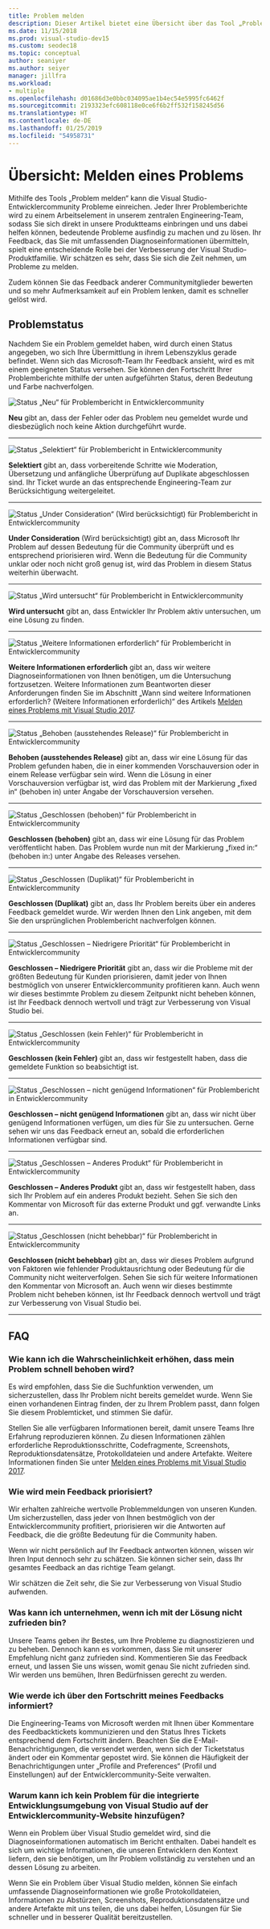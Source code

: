 ```yaml
---
title: Problem melden
description: Dieser Artikel bietet eine Übersicht über das Tool „Problem melden“ und beinhaltet Problemstatus und Definitionen.
ms.date: 11/15/2018
ms.prod: visual-studio-dev15
ms.custom: seodec18
ms.topic: conceptual
author: seaniyer
ms.author: seiyer
manager: jillfra
ms.workload:
- multiple
ms.openlocfilehash: d01686d3e0bbc034095ae1b4ec54e5995fc6462f
ms.sourcegitcommit: 2193323efc608118e0ce6f6b2ff532f158245d56
ms.translationtype: HT
ms.contentlocale: de-DE
ms.lasthandoff: 01/25/2019
ms.locfileid: "54958731"
---
```

# <a name="overview-report-a-problem"></a>Übersicht: Melden eines Problems

Mithilfe des Tools „Problem melden“ kann die Visual Studio-Entwicklercommunity Probleme einreichen. Jeder Ihrer Problemberichte wird zu einem Arbeitselement in unserem zentralen Engineering-Team, sodass Sie sich direkt in unsere Produktteams einbringen und uns dabei helfen können, bedeutende Probleme ausfindig zu machen und zu lösen. Ihr Feedback, das Sie mit umfassenden Diagnoseinformationen übermitteln, spielt eine entscheidende Rolle bei der Verbesserung der Visual Studio-Produktfamilie. Wir schätzen es sehr, dass Sie sich die Zeit nehmen, um Probleme zu melden.

Zudem können Sie das Feedback anderer Communitymitglieder bewerten und so mehr Aufmerksamkeit auf ein Problem lenken, damit es schneller gelöst wird.

## <a name="problem-status"></a>Problemstatus

Nachdem Sie ein Problem gemeldet haben, wird durch einen Status angegeben, wo sich Ihre Übermittlung in ihrem Lebenszyklus gerade befindet. Wenn sich das Microsoft-Team Ihr Feedback ansieht, wird es mit einem geeigneten Status versehen.  Sie können den Fortschritt Ihrer Problemberichte mithilfe der unten aufgeführten Status, deren Bedeutung und Farbe nachverfolgen.

![Status „Neu“ für Problembericht in Entwicklercommunity](../ide/media/ProblemStates/New.jpg)

**Neu** gibt an, dass der Fehler oder das Problem neu gemeldet wurde und diesbezüglich noch keine Aktion durchgeführt wurde.

- - -

![Status „Selektiert“ für Problembericht in Entwicklercommunity](../ide/media/ProblemStates/Triaged.jpg)

**Selektiert** gibt an, dass vorbereitende Schritte wie Moderation, Übersetzung und anfängliche Überprüfung auf Duplikate abgeschlossen sind. Ihr Ticket wurde an das entsprechende Engineering-Team zur Berücksichtigung weitergeleitet.

- - -

![Status „Under Consideration“ (Wird berücksichtigt) für Problembericht in Entwicklercommunity](../ide/media/ProblemStates/UnderConsideration.jpg)

**Under Consideration** (Wird berücksichtigt) gibt an, dass Microsoft Ihr Problem auf dessen Bedeutung für die Community überprüft und es entsprechend priorisieren wird. Wenn die Bedeutung für die Community unklar oder noch nicht groß genug ist, wird das Problem in diesem Status weiterhin überwacht.

- - -

![Status „Wird untersucht“ für Problembericht in Entwicklercommunity](../ide/media/ProblemStates/UnderInvestigation.jpg)

**Wird untersucht** gibt an, dass Entwickler Ihr Problem aktiv untersuchen, um eine Lösung zu finden.

- - -

![Status „Weitere Informationen erforderlich“ für Problembericht in Entwicklercommunity](../ide/media/ProblemStates/NeedMoreInfo.jpg)

**Weitere Informationen erforderlich** gibt an, dass wir weitere Diagnoseinformationen von Ihnen benötigen, um die Untersuchung fortzusetzen.  Weitere Informationen zum Beantworten dieser Anforderungen finden Sie im Abschnitt „Wann sind weitere Informationen erforderlich? (Weitere Informationen erforderlich)“ des Artikels [Melden eines Problems mit Visual Studio 2017](./how-to-report-a-problem-with-visual-studio-2017.md#when-further-information-is-needed-need-more-info).

- - -

![Status „Behoben (ausstehendes Release)“ für Problembericht in Entwicklercommunity](../ide/media/ProblemStates/FixedPendingRelease.jpg)

**Behoben (ausstehendes Release)** gibt an, dass wir eine Lösung für das Problem gefunden haben, die in einer kommenden Vorschauversion oder in einem Release verfügbar sein wird.  Wenn die Lösung in einer Vorschauversion verfügbar ist, wird das Problem mit der Markierung „fixed in“ (behoben in) unter Angabe der Vorschauversion versehen.

- - -

![Status „Geschlossen (behoben)“ für Problembericht in Entwicklercommunity](../ide/media/ProblemStates/ClosedFixed.jpg)

**Geschlossen (behoben)** gibt an, dass wir eine Lösung für das Problem veröffentlicht haben. Das Problem wurde nun mit der Markierung „fixed in:“ (behoben in:) unter Angabe des Releases versehen.

- - -

![Status „Geschlossen (Duplikat)“ für Problembericht in Entwicklercommunity](../ide/media/ProblemStates/ClosedDuplicate.jpg)

**Geschlossen (Duplikat)** gibt an, dass Ihr Problem bereits über ein anderes Feedback gemeldet wurde. Wir werden Ihnen den Link angeben, mit dem Sie den ursprünglichen Problembericht nachverfolgen können.

- - -

![Status „Geschlossen – Niedrigere Priorität“ für Problembericht in Entwicklercommunity](../ide/media/ProblemStates/ClosedLowerPriority.jpg)

**Geschlossen – Niedrigere Priorität** gibt an, dass wir die Probleme mit der größten Bedeutung für Kunden priorisieren, damit jeder von Ihnen bestmöglich von unserer Entwicklercommunity profitieren kann. Auch wenn wir dieses bestimmte Problem zu diesem Zeitpunkt nicht beheben können, ist Ihr Feedback dennoch wertvoll und trägt zur Verbesserung von Visual Studio bei.

- - -

![Status „Geschlossen (kein Fehler)“ für Problembericht in Entwicklercommunity](../ide/media/ProblemStates/ClosedNotaBug.jpg)

**Geschlossen (kein Fehler)** gibt an, dass wir festgestellt haben, dass die gemeldete Funktion so beabsichtigt ist.

- - -

![Status „Geschlossen – nicht genügend Informationen“ für Problembericht in Entwicklercommunity](../ide/media/ProblemStates/ClosedNotEnoughInfo.jpg)

**Geschlossen – nicht genügend Informationen** gibt an, dass wir nicht über genügend Informationen verfügen, um dies für Sie zu untersuchen. Gerne sehen wir uns das Feedback erneut an, sobald die erforderlichen Informationen verfügbar sind.

- - -

![Status „Geschlossen – Anderes Produkt“ für Problembericht in Entwicklercommunity](../ide/media/ProblemStates/ClosedOtherProduct.jpg)

**Geschlossen – Anderes Produkt** gibt an, dass wir festgestellt haben, dass sich Ihr Problem auf ein anderes Produkt bezieht. Sehen Sie sich den Kommentar von Microsoft für das externe Produkt und ggf. verwandte Links an.

- - -

![Status „Geschlossen (nicht behebbar)“ für Problembericht in Entwicklercommunity](../ide/media/ProblemStates/ClosedWontFix.jpg)

**Geschlossen (nicht behebbar)** gibt an, dass wir dieses Problem aufgrund von Faktoren wie fehlender Produktausrichtung oder Bedeutung für die Community nicht weiterverfolgen. Sehen Sie sich für weitere Informationen den Kommentar von Microsoft an.  Auch wenn wir dieses bestimmte Problem nicht beheben können, ist Ihr Feedback dennoch wertvoll und trägt zur Verbesserung von Visual Studio bei.

- - -

## <a name="faq"></a>FAQ

### <a name="how-can-i-increase-the-chance-of-my-problem-getting-resolved-quickly"></a>Wie kann ich die Wahrscheinlichkeit erhöhen, dass mein Problem schnell behoben wird?

Es wird empfohlen, dass Sie die Suchfunktion verwenden, um sicherzustellen, dass Ihr Problem nicht bereits gemeldet wurde. Wenn Sie einen vorhandenen Eintrag finden, der zu Ihrem Problem passt, dann folgen Sie diesem Problemticket, und stimmen Sie dafür.

 Stellen Sie alle verfügbaren Informationen bereit, damit unsere Teams Ihre Erfahrung reproduzieren können.  Zu diesen Informationen zählen erforderliche Reproduktionsschritte, Codefragmente, Screenshots, Reproduktionsdatensätze, Protokolldateien und andere Artefakte.  Weitere Informationen finden Sie unter [Melden eines Problems mit Visual Studio 2017](./how-to-report-a-problem-with-visual-studio-2017.md).

### <a name="how-is-my-feedback-prioritized"></a>Wie wird mein Feedback priorisiert?

Wir erhalten zahlreiche wertvolle Problemmeldungen von unseren Kunden. Um sicherzustellen, dass jeder von Ihnen bestmöglich von der Entwicklercommunity profitiert, priorisieren wir die Antworten auf Feedback, die die größte Bedeutung für die Community haben.

Wenn wir nicht persönlich auf Ihr Feedback antworten können, wissen wir Ihren Input dennoch sehr zu schätzen. Sie können sicher sein, dass Ihr gesamtes Feedback an das richtige Team gelangt.

Wir schätzen die Zeit sehr, die Sie zur Verbesserung von Visual Studio aufwenden.

### <a name="what-actions-can-i-take-if-im-not-satisfied-with-the-resolution"></a>Was kann ich unternehmen, wenn ich mit der Lösung nicht zufrieden bin?

Unsere Teams geben ihr Bestes, um Ihre Probleme zu diagnostizieren und zu beheben. Dennoch kann es vorkommen, dass Sie mit unserer Empfehlung nicht ganz zufrieden sind. Kommentieren Sie das Feedback erneut, und lassen Sie uns wissen, womit genau Sie nicht zufrieden sind. Wir werden uns bemühen, Ihren Bedürfnissen gerecht zu werden.

### <a name="how-will-i-get-notified-of-progress-on-my-feedback"></a>Wie werde ich über den Fortschritt meines Feedbacks informiert?

Die Engineering-Teams von Microsoft werden mit Ihnen über Kommentare des Feedbacktickets kommunizieren und den Status Ihres Tickets entsprechend dem Fortschritt ändern. Beachten Sie die E-Mail-Benachrichtigungen, die versendet werden, wenn sich der Ticketstatus ändert oder ein Kommentar gepostet wird.  Sie können die Häufigkeit der Benachrichtigungen unter „Profile and Preferences“ (Profil und Einstellungen) auf der Entwicklercommunity-Seite verwalten.

### <a name="why-cant-i-add-a-problem-for-visual-studio-ide-on-the-developer-community-website"></a>Warum kann ich kein Problem für die integrierte Entwicklungsumgebung von Visual Studio auf der Entwicklercommunity-Website hinzufügen?

Wenn ein Problem über Visual Studio gemeldet wird, sind die Diagnoseinformationen automatisch im Bericht enthalten. Dabei handelt es sich um wichtige Informationen, die unseren Entwicklern den Kontext liefern, den sie benötigen, um Ihr Problem vollständig zu verstehen und an dessen Lösung zu arbeiten.

Wenn Sie ein Problem über Visual Studio melden, können Sie einfach umfassende Diagnoseinformationen wie große Protokolldateien, Informationen zu Abstürzen, Screenshots, Reproduktionsdatensätze und andere Artefakte mit uns teilen, die uns dabei helfen, Lösungen für Sie schneller und in besserer Qualität bereitzustellen.